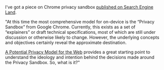 I've got a piece on Chrome privacy sandbox [published on Search Engine Land](https://searchengineland.com/explaining-the-chrome-explainers-for-advertising-without-third-party-cookies-331647).

"At this time the most comprehensive model for on-device is the “Privacy Sandbox” from Google Chrome. Currently, this exists as a set of “explainers” or draft technical specifications, most of which are still under discussion or otherwise likely to change. However, the underlying concepts and objectives certainly reveal the approximate destination.

[A Potential Privacy Model for the Web](https://github.com/michaelkleber/privacy-model) provides a great starting point to understand the ideology and intention behind the decisions made around the Privacy Sandbox. So, what is it?"
